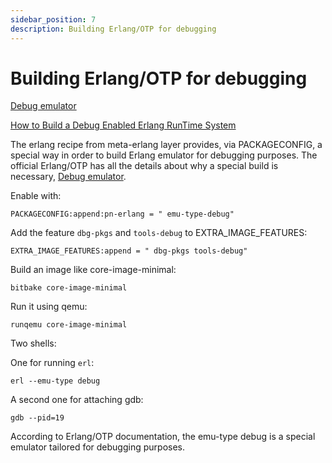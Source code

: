 ```yaml
---
sidebar_position: 7
description: Building Erlang/OTP for debugging
---
```


# Building Erlang/OTP for debugging

[Debug emulator](https://www.erlang.org/doc/system/debugging.html)

[How to Build a Debug Enabled Erlang RunTime System](https://www.erlang.org/doc/system/install#advanced-configuration-and-build-of-erlang-otp_building_how-to-build-a-debug-enabled-erlang-runtime-system)

The erlang recipe from meta-erlang layer provides, via PACKAGECONFIG, a special
way in order to build Erlang emulator for debugging purposes. The official
Erlang/OTP has all the details about why a special build is necessary,
[Debug emulator](https://www.erlang.org/doc/system/debugging.html).

Enable with:

```
PACKAGECONFIG:append:pn-erlang = " emu-type-debug"
```

Add the feature `dbg-pkgs` and `tools-debug` to EXTRA_IMAGE_FEATURES:

```
EXTRA_IMAGE_FEATURES:append = " dbg-pkgs tools-debug"
```

Build an image like core-image-minimal:

```
bitbake core-image-minimal
```

Run it using qemu:

```
runqemu core-image-minimal
```

Two shells:

One for running `erl`:

```
erl --emu-type debug
```

A second one for attaching gdb:

```
gdb --pid=19
```

According to Erlang/OTP documentation, the emu-type debug is a special emulator
tailored for debugging purposes.
